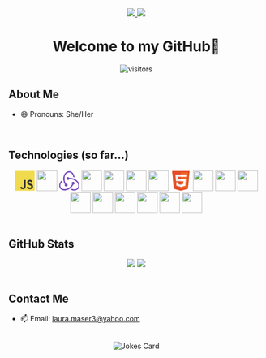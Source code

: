 <!-- Add image here? -->

<div align='center'>
   <a href="https://www.linkedin.com/in/laura-maser-225196b2/">
     <img src="https://img.shields.io/badge/LinkedIn-blue?style=for-the-badge&logo=linkedin&logoColor=white"></img>
   </a>
   <a href="https://angel.co/u/laura-maser">
     <img src="https://img.shields.io/badge/AngelList-%23D4D4D4.svg?style=for-the-badge&logo=AngelList&logoColor=black"></img>
   </a>
   
   <h1>Welcome to my GitHub👋</h1>
   
   ![visitors](https://visitor-badge.glitch.me/badge?page_id=lrmaser.lrmaser&right_color=red)
</div>

## About Me

- 😄 Pronouns: She/Her

</br>

## Technologies (so far...)

<div align='center'>
   <img src="https://github.com/devicons/devicon/blob/master/icons/javascript/javascript-original.svg" title="JavaScript" alt="JavaScript" width="40" height="40"/>
   <img src="https://cdn.jsdelivr.net/gh/devicons/devicon/icons/react/react-original.svg" width="40" height="40"/>
   <img src="https://github.com/devicons/devicon/blob/master/icons/redux/redux-original.svg" title="Redux" alt="Redux " width="40" height="40"/>
   <img src="https://cdn.jsdelivr.net/gh/devicons/devicon/icons/nodejs/nodejs-original.svg" width="40" height="40"/>
   <img src="https://cdn.jsdelivr.net/gh/devicons/devicon/icons/express/express-original.svg" width="40" height="40"/>
   <img src="https://cdn.jsdelivr.net/gh/devicons/devicon/icons/python/python-original.svg" width="40" height="40"/>
   <img src="https://cdn.jsdelivr.net/gh/devicons/devicon/icons/flask/flask-original.svg" width="40" height="40"/>
   <img src="https://github.com/devicons/devicon/blob/master/icons/html5/html5-original.svg" title="HTML5" alt="HTML" width="40" height="40"/>     
   <img src="https://cdn.jsdelivr.net/gh/devicons/devicon/icons/css3/css3-original.svg" width="40" height="40"/>
   <img src="https://cdn.jsdelivr.net/gh/devicons/devicon/icons/postgresql/postgresql-original.svg" width="40" height="40"/>
   <img src="https://cdn.jsdelivr.net/gh/devicons/devicon/icons/sequelize/sequelize-original.svg" width="40" height="40"/>
   <img src="https://cdn.jsdelivr.net/gh/devicons/devicon/icons/sqlalchemy/sqlalchemy-original.svg" width="40" height="40"/>
   <img src="https://cdn.jsdelivr.net/gh/devicons/devicon/icons/git/git-original.svg" width="40" height="40"/>
   <img src="https://cdn.jsdelivr.net/gh/devicons/devicon/icons/github/github-original.svg" width="40" height="40"/>
   <img src="https://cdn.jsdelivr.net/gh/devicons/devicon/icons/heroku/heroku-original.svg" width="40" height="40"/>
   <img src="https://cdn.jsdelivr.net/gh/devicons/devicon/icons/docker/docker-original.svg" width="40" height="40"/>
   <img src="https://cdn.jsdelivr.net/gh/devicons/devicon/icons/vscode/vscode-original.svg" width="40" height="40"/>
</div>

</br>

## GitHub Stats

<div align='center'>
   <img height="180em" src="https://github-readme-stats.vercel.app/api?username=lrmaser&show_icons=true&hide_border=true&&count_private=true&include_all_commits=true&theme=tokyonight" />
   <img height="180em" src="https://github-readme-stats.vercel.app/api/top-langs?username=lrmaser&show_icons=true&hide_border=true&locale=en&layout=compact&theme=tokyonight"/>
</div>
   
</br>

<!-- ## Projects - Leaving out for now since they're pinned on page -->

<!-- [![Readme Card](https://github-readme-stats.vercel.app/api/pin/?username=lrmaser&repo=tism&theme=tokyonight&card_width=500&hide_border=true)](https://github.com/lrmaser/tism)
[![Readme Card](https://github-readme-stats.vercel.app/api/pin/?username=lrmaser&repo=leet-up&theme=tokyonight&card_width=500&hide_border=true)](https://github.com/lrmaser/leet-up)
[![Readme Card](https://github-readme-stats.vercel.app/api/pin/?username=miajoubert&repo=petsy&theme=tokyonight&card_width=500&hide_border=true)](https://github.com/miajoubert/petsy)
[![Readme Card](https://github-readme-stats.vercel.app/api/pin/?username=alexsmaldone&repo=good-game-guides&theme=tokyonight&card_width=500&hide_border=true)](https://github.com/alexsmaldone/good-game-guides)

</br> -->

## Contact Me

- 📫 Email: laura.maser3@yahoo.com

</br>

<div align='center'>
   <img src="https://readme-jokes.vercel.app/api?hideBorder&theme=tokyonight" alt="Jokes Card" />
</div>

<!--
**lrmaser/lrmaser** is a ✨ _special_ ✨ repository because its `README.md` (this file) appears on your GitHub profile.

Here are some ideas to get you started:

- 🔭 I’m currently working on ...
- 🌱 I’m currently learning ...
- 👯 I’m looking to collaborate on ...
- 🤔 I’m looking for help with ...
- 💬 Ask me about ...
- 📫 How to reach me: ...
- ⚡ Fun fact: ...
-->
